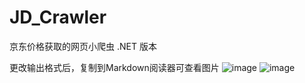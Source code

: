 # JD_Crawler
京东价格获取的网页小爬虫 .NET 版本

更改输出格式后，复制到Markdown阅读器可查看图片
![image](https://user-images.githubusercontent.com/101240668/157577683-b02af353-e980-4351-a5bf-d64026343a38.png)
![image](https://user-images.githubusercontent.com/101240668/157577760-42b74293-c171-4214-8b85-ea3605ecac4f.png)
